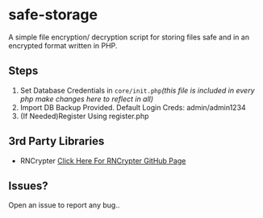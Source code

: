 # safe-storage
A simple file encryption/ decryption script for storing files safe and in an encrypted format written in PHP.

<h2>Steps</h2>
<ol>
<li>Set Database Credentials in <code>core/init.php</code><i>(this file is included in every php make changes here to reflect in all)</i></li>
<li>Import DB Backup Provided. Default Login Creds: admin/admin1234</li>
<li>(If Needed)Register Using register.php</li>
</ol>

<h2>3rd Party Libraries</h2>

<ul>
<li> RNCrypter <a href="http://rncryptor.github.io/">Click Here For RNCrypter GitHub Page</a>
</ul>

<h2> Issues? </h2>
Open an issue to report any bug..
